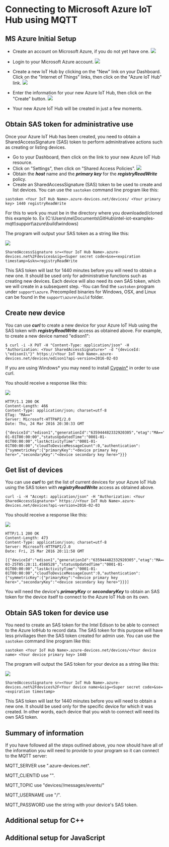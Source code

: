 # Connecting to Microsoft Azure IoT Hub using MQTT

## MS Azure Initial Setup

- Create an account on Microsoft Azure, if you do not yet have one.
![](https://github.com/hybridgroup/intel-iot-examples-mqtt/blob/master/images/azure/create-free-account.png)

- Login to your Microsoft Azure account.
![](https://github.com/hybridgroup/intel-iot-examples-mqtt/blob/master/images/azure/sign-in-to-azure.png)

- Create a new IoT Hub by clicking on the "New" link on your Dashboard. Click on the "Internet of Things" links, then click on the "Azure IoT Hub" link.
![](https://github.com/hybridgroup/intel-iot-examples-mqtt/blob/master/images/azure/create-new-iot-hub.png)

- Enter the information for your new Azure IoT Hub, then click on the "Create" button.
![](https://github.com/hybridgroup/intel-iot-examples-mqtt/blob/master/images/azure/create-new-iot-hub-2.png)

- Your new Azure IoT Hub will be created in just a few moments.

## Obtain SAS token for administrative use

Once your Azure IoT Hub has been created, you need to obtain a SharedAccessSignature (SAS) token to perform adminitrativee actions such as creating or listing devices.

- Go to your Dashboard, then click on the link to your new Azure IoT Hub resource.
- Click on "Settings", then click on "Shared Access Policies".
![](https://github.com/hybridgroup/intel-iot-examples-mqtt/blob/master/images/azure/obtain-sas.png)
- Obtain the ***host*** name and the ***primary key*** for the ***registryReadWrite*** policy.
- Create an SharedAccessSignature (SAS) token to be used to create and list devices. You can use the `sastoken` command line program like this:

```
sastoken <Your IoT Hub Name>.azure-devices.net/devices/ <Your primary key> 1440 registryReadWrite
```
For this to work you must be in the directory where you downloaded/cloned this example to. 
Ex (C:\Users\me\Documents\GitHub\intel-iot-examples-mqtt\support\azure\build\windows)

The program will output your SAS token as a string like this:

![](https://github.com/hybridgroup/intel-iot-examples-mqtt/blob/master/images/azure/sas-example.png)


```
SharedAccessSignature sr=<Your IoT Hub Name>.azure-devices.net%2Fdevices&sig=<Super secret code>&se=<expiration timestamp>&skn=registryReadWrite
```

This SAS token will last for 1440 minutes before you will need to obtain a new one. It should be used only for administrative functions such as creating new devices. Each device will also need its own SAS token, which we will create in a subsequent step.
-You can find the `sastoken` program under `support\azure`. Precompiled binaries for Windows, OSX, and Linux can be found in the `support\azure\build` folder.

## Create new device

You can use ***curl*** to create a new device for your Azure IoT Hub using the SAS token with ***registryReadWrite*** access as obtained above. For example, to create a new device named "edison1":

```
$ curl -i -X PUT -H "Content-Type: application/json" -H "Authorization: <Your SharedAccessSignature>" -d "{deviceId: \"edison1\"}" https://<Your IoT Hub Name>.azure-devices.net/devices/edison1?api-version=2016-02-03
```
If you are using Windows* you may need to install [Cygwin*](https://github.com/hybridgroup/intel-iot-examples-mqtt/blob/feature/image-link/installing-cygwin.md) in order to use curl. 

You should receive a response like this:

![](https://github.com/hybridgroup/intel-iot-examples-mqtt/blob/master/images/azure/create-new-device-curl.png)

```
HTTP/1.1 200 OK
Content-Length: 466
Content-Type: application/json; charset=utf-8
ETag: "MA=="
Server: Microsoft-HTTPAPI/2.0
Date: Thu, 24 Mar 2016 20:30:33 GMT

{"deviceId":"edison1","generationId":"635944482332920305","etag":"MA==","connectionState":"Disconnected","status":"enabled","statusReason":null,"connectionStateUpdatedTime":"0001-01-01T00:00:00","statusUpdatedTime":"0001-01-01T00:00:00","lastActivityTime":"0001-01-01T00:00:00","cloudToDeviceMessageCount":0,"authentication":{"symmetricKey":{"primaryKey":"<device primary key here>","secondaryKey":"<device secondary key here>"}}}
```

## Get list of devices

You can use ***curl*** to get the list of current devices for your Azure IoT Hub using the SAS token with ***registryReadWrite*** access as obtained above.

```
curl -i -H "Accept: application/json" -H "Authorization: <Your SharedAccessSignature>" https://<Your IoT Hub Name>.azure-devices.net/devices?api-version=2016-02-03
```

You should receive a response like this:

![](https://github.com/hybridgroup/intel-iot-examples-mqtt/blob/master/images/azure/list-devices-curl.png)

```
HTTP/1.1 200 OK
Content-Length: 473
Content-Type: application/json; charset=utf-8
Server: Microsoft-HTTPAPI/2.0
Date: Fri, 25 Mar 2016 20:11:58 GMT

[{"deviceId":"edison1","generationId":"635944482332920305","etag":"MA==","connectionState":"Connected","status":"enabled","statusReason":null,"connectionStateUpdatedTime":"2016-03-25T05:28:11.4588528","statusUpdatedTime":"0001-01-01T00:00:00","lastActivityTime":"0001-01-01T00:00:00","cloudToDeviceMessageCount":0,"authentication":{"symmetricKey":{"primaryKey":"<device primary key here>","secondaryKey":"<device secondary key here>"}}}]
```
You will need the device's ***primaryKey*** or ***secondaryKey*** to obtain an SAS token for the device itself to connect to the Azure IoT Hub on its own.

## Obtain SAS token for device use

You need to create an SAS token for the Intel Edison to be able to connect to the Azure IotHub to record data. The SAS token for this purpose will have less priviliages then the SAS token created for admin use. You can use the `sastoken` command line program like this:

```
sastoken <Your IoT Hub Name>.azure-devices.net/devices/<Your device name> <Your device primary key> 1440
```

The program will output the SAS token for your device as a string like this:

![](https://github.com/hybridgroup/intel-iot-examples-mqtt/blob/master/images/azure/device-sas-example.png)

```
SharedAccessSignature sr=<Your IoT Hub Name>.azure-devices.net%2Fdevices%2F<Your device name>&sig=<Super secret code>&se=<expiration timestamp>
```

This SAS token will last for 1440 minutes before you will need to obtain a new one. It should be used only for the specific device for which it was created. In other words, each device that you wish to connect will need its own SAS token.

## Summary of information

If you have followed all the steps outlined above, you now should have all of the information you will need to provide to your program so it can connect to the MQTT server:

MQTT_SERVER use "<Your IoT Hub Name>.azure-devices.net".

MQTT_CLIENTID use "<Your device name>".

MQTT_TOPIC use "devices/<Your device name>/messages/events/"

MQTT_USERNAME use "<Your IoT Hub Name>/<Your device name>".

MQTT_PASSWORD use the string with your device's SAS token.

## Additional setup for C++

## Additional setup for JavaScript
